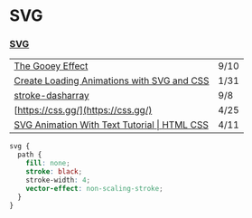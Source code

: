 # SVG

### [SVG](https://css-tricks.com/svg-properties-and-css/)

|  |  |
| :--- | :--- |
| [The Gooey Effect](https://css-tricks.com/gooey-effect/) | 9/10 |
| [Create Loading Animations with SVG and CSS](https://dev.to/xinnks/create-loading-animations-with-svg-and-css-1d0p?utm_source=digest_mailer&utm_medium=email&utm_campaign=digest_email) | 1/31 |
| [stroke-dasharray](https://css-tricks.com/almanac/properties/s/stroke-dasharray/) | 9/8 |
| [https://css.gg/](https://css.gg/) | 4/25 |
| [SVG Animation With Text Tutorial \| HTML CSS](https://www.youtube.com/watch?v=vJNVramny9k) | 4/11 |

```css
svg {
  path {
    fill: none;
    stroke: black;
    stroke-width: 4;
    vector-effect: non-scaling-stroke;
  }
}

```

>



